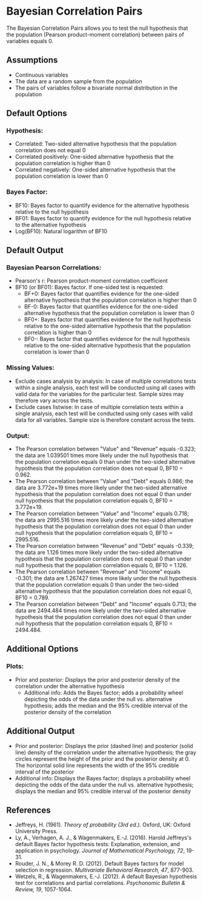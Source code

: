 Bayesian Correlation Pairs
==========================

The Bayesian Correlation Pairs allows you to test the null hypothesis that the population (Pearson product-moment correlation) between pairs of variables equals 0.

Assumptions
-----------
- Continuous variables
- The data are a random sample from the population
- The pairs of variables follow a bivariate normal distribution in the population

Default Options
-------
### Hypothesis:
- Correlated: Two-sided alternative hypothesis that the population correlation does not equal 0
- Correlated positively: One-sided alternative hypothesis that the population correlation is higher than 0
- Correlated negatively: One-sided alternative hypothesis that the population correlation is lower than 0

### Bayes Factor:
- BF10: Bayes factor to quantify evidence for the alternative hypothesis relative to the null hypothesis
- BF01: Bayes factor to quantify evidence for the null hypothesis relative to the alternative hypothesis
- Log(BF10): Natural logarithm of BF10

Default Output
-------
### Bayesian Pearson Correlations:
- Pearson's r: Pearson product-moment correlation coefficient
- BF10 (or BF01): Bayes factor. If one-sided test is requested:
  - BF+0: Bayes factor that quantifies evidence for the one-sided alternative hypothesis that the population correlation is higher than 0
  - BF-0: Bayes factor that quantifies evidence for the one-sided alternative hypothesis that the population correlation is lower than 0
  - BF0+: Bayes factor that quantifies evidence for the null hypothesis relative to the one-sided alternative hypothesis that the population correlation is higher than 0
  - BF0-: Bayes factor that quantifies evidence for the null hypothesis relative to the one-sided alternative hypothesis that the population correlation is lower than 0

### Missing Values:
 - Exclude cases analysis by analysis: In case of multiple correlations tests within a single analysis, each test will be conducted using all cases with valid data for the variables for the particular test.
 Sample sizes may therefore vary across the tests.
 - Exclude cases listwise: In case of multiple correlation tests within a single analysis, each test will be conducted using only cases with valid data for all variables. Sample size is therefore constant across the tests.

### Output:
- The Pearson correlation between "Value" and "Revenue" equals -0.323; the data are 1.039501 times more likely under the null hypothesis that the population correlation equals 0 than under the two-sided alternative hypothesis that the population correlation does not equal 0, BF10 = 0.962.
- The Pearson correlation between "Value" and "Debt" equals 0.986; the data are 3.772e+19 times more likely under the two-sided alternative hypothesis that the population correlation does not equal 0 than under null hypothesis that the population correlation equals 0, BF10 = 3.772e+19.
- The Pearson correlation between "Value" and "Income" equals 0.718; the data are 2995.516 times more likely under the two-sided alternative hypothesis that the population correlation does not equal 0 than under null hypothesis that the population correlation equals 0, BF10 = 2995.516.
- The Pearson correlation between "Revenue" and "Debt" equals -0.339; the data are 1.126 times more likely under the two-sided alternative hypothesis that the population correlation does not equal 0 than under null hypothesis that the population correlation equals 0, BF10 = 1.126.
- The Pearson correlation between "Revenue" and "Income" equals -0.301; the data are 1.267427 times more likely under the null hypothesis that the population correlation equals 0 than under the two-sided alternative hypothesis that the population correlation does not equal 0, BF10 = 0.789.
- The Pearson correlation between "Debt" and "Income" equals 0.713; the data are 2494.484 times more likely under the two-sided alternative hypothesis that the population correlation does not equal 0 than under null hypothesis that the population correlation equals 0, BF10 = 2494.484.

Additional Options
-------
### Plots:
- Prior and posterior: Displays the prior and posterior density of the correlation under the alternative hypothesis
  - Additional info: Adds the Bayes factor; adds a probability wheel depicting the odds of the data under the null vs. alternative hypothesis; adds the median and the 95% credible interval of the posterior density of the correlation

Additional Output
-------
- Prior and posterior: Displays the prior (dashed line) and posterior (solid line) density of the correlation under the alternative hypothesis; the gray circles represent the height of the prior and the posterior density at 0. The horizontal solid line represents the width of the 95% credible interval of the posterior
 - Additional info: Displays the Bayes factor; displays a probability wheel depicting the odds of the data under the null vs. alternative hypothesis; displays the median and 95% credible interval of the posterior density

References
-------
- Jeffreys, H. (1961). *Theory of probability (3rd ed.)*. Oxford, UK: Oxford University Press.
- Ly, A., Verhagen, A. J., & Wagenmakers, E.-J. (2016). Harold Jeffreys's default Bayes factor hypothesis tests: Explanation, extension, and application in psychology. *Journal of Mathematical Psychology, 72*, 19-31.
- Rouder, J. N., & Morey R. D. (2012). Default Bayes factors for model selection in regression. *Multivariate Behavioral Research, 47*, 877-903.
- Wetzels, R., & Wagenmakers, E.-J. (2012). A default Bayesian hypothesis test for correlations and partial correlations. *Psychonomic Bulletin & Review, 19*, 1057-1064.
